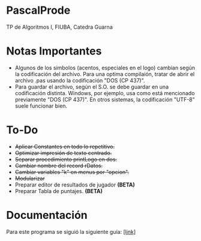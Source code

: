 # PascalProde
TP de Algoritmos I, FIUBA, Catedra Guarna

# Notas Importantes
* Algunos de los simbolos (acentos, especiales en el logo) cambian según la codificación del archivo. Para una optima compilaión, tratar de abrir el archivo .pas usando la codificación "DOS (CP 437)".
* Para guardar el archivo, según el S.O. se debe guardar en una codificación distinta. Windows, por ejemplo, usa como está mencionado previamente "DOS (CP 437)". En otros sistemas, la codificación "UTF-8" suele funcionar bien.

# To-Do

* ~~Aplicar Constantes en todo lo repetitivo.~~
* ~~Optimizar impresión de texto centrado.~~
* ~~Separar procedimiento printLogo en dos.~~
* ~~Cambiar nombre del record rDatos.~~
* ~~Cambiar variables "k" en menus por "opcion".~~
* ~~Modularizar~~
* Preparar editor de resultados de jugador **(BETA)**
* Preparar Tabla de puntajes. **(BETA)**

# Documentación

Para este programa se siguió la siguiente guía: [[link]](https://github.com/starg09/PascalProde/blob/master/Docs/TPAlgo11c2015.pdf)
